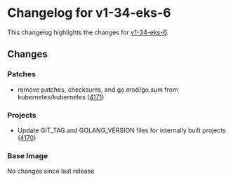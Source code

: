 # Changelog for v1-34-eks-6

This changelog highlights the changes for [v1-34-eks-6](https://github.com/aws/eks-distro/tree/v1-34-eks-6).

## Changes

### Patches
* remove patches, checksums, and go.mod/go.sum from kubernetes/kubernetes ([4171](https://github.com/aws/eks-distro/pull/4171))

### Projects
* Update GIT_TAG and GOLANG_VERSION files for internally built projects ([4170](https://github.com/aws/eks-distro/pull/4170))

### Base Image
No changes since last release

